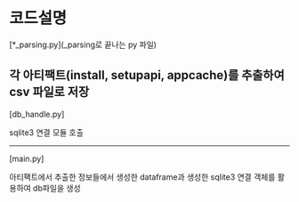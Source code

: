 # 코드설명

[*_parsing.py](_parsing로 끝나는 py 파일)

각 아티팩트(install, setupapi, appcache)를 추출하여 csv 파일로 저장
-------
[db_handle.py]

sqlite3 연결 모듈 호출

-------
[main.py]

아티팩트에서 추출한 정보들에서 생성한 dataframe과 생성한 sqlite3 연결 객체를 활용하여 db파일을 생성
